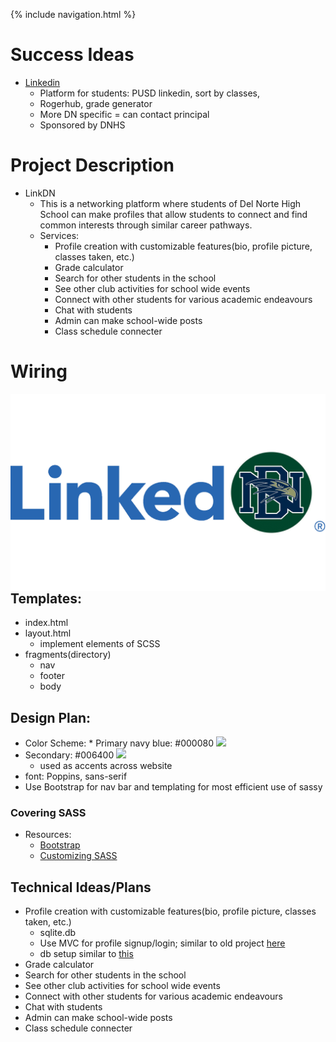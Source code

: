 {% include navigation.html %}

# Success Ideas 
* [Linkedin](https://www.linkedin.com/) 
    - Platform for students: PUSD linkedin, sort by classes, 
    - Rogerhub, grade generator  
    - More DN specific = can contact principal 
    - Sponsored by DNHS 

# Project Description 
* LinkDN
    - This is a networking platform where students of Del Norte High School can make profiles that allow students to connect and find common interests through similar career pathways. 
    - Services:
         - Profile creation with customizable features(bio, profile picture, classes taken, etc.)
         - Grade calculator
         - Search for other students in the school
         - See other club activities for school wide events 
         - Connect with other students for various academic endeavours 
         - Chat with students
         - Admin can make school-wide posts
         - Class schedule connecter 


# Wiring

<img src="src/main/resources/static/images/web-linkdn.png"
     alt="Markdown Monster icon"
     style="float: left; margin-right: 10px;" />

## Templates:
 * index.html
 * layout.html
    - implement elements of SCSS
 * fragments(directory)
    - nav
    - footer
    - body


## Design Plan: 
* Color Scheme: 
      * Primary navy blue: #000080
![](https://github.com/ridhimainukurti/p1-Valid/blob/master/src/main/resources/static/images/blue.png)
 * Secondary: #006400
![](https://github.com/ridhimainukurti/p1-Valid/blob/master/src/main/resources/static/images/green.png)
      * used as accents across website
* font: Poppins, sans-serif
* Use Bootstrap for nav bar and templating for most efficient use of sassy

### Covering SASS
 * Resources:
   * [Bootstrap](https://getbootstrap.com/docs/5.0/getting-started/introduction/#starter-template)
   * [Customizing SASS](https://getbootstrap.com/docs/5.0/customize/sass/)


## Technical Ideas/Plans
- Profile creation with customizable features(bio, profile picture, classes taken, etc.)
    - sqlite.db
    - Use MVC for profile signup/login; similar to old project [here]()
    - db setup similar to [this]()
- Grade calculator
- Search for other students in the school
- See other club activities for school wide events 
- Connect with other students for various academic endeavours 
- Chat with students
- Admin can make school-wide posts
- Class schedule connecter 



